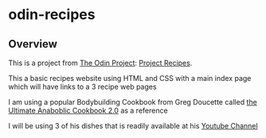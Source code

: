 # odin-recipes

## Overview

This is a project from [The Odin Project](https://theodinproject.com): [Project Recipes](https://www.theodinproject.com/lessons/foundations-recipes).

This a basic recipes website using HTML and CSS with a main index page which will have links to a 3 recipe web pages

I am using a popular Bodybuilding Cookbook from Greg Doucette called [the Ultimate Anaboblic Cookbook 2.0](https://www.gregdoucette.com/products/cookbook-2) as a reference

I will be using 3 of his dishes that is readily available at his [Youtube Channel](https://www.youtube.com/playlist?list=PLNAZHiu0ASAprWRUxQHAiHG1FhlJbyeIm)
